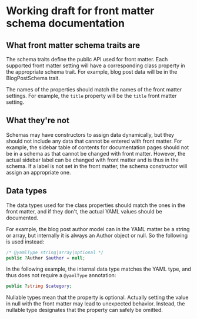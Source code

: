 # Working draft for front matter schema documentation

## What front matter schema traits are

The schema traits define the public API used for front matter.
Each supported front matter setting will have a corresponding class property in the appropriate schema trait.
For example, blog post data will be in the BlogPostSchema trait.

The names of the properties should match the names of the front matter settings.
For example, the `title` property will be the `title` front matter setting.

## What they're not

Schemas may have constructors to assign data dynamically, but they should not include any data that cannot be entered with front matter.
For example, the sidebar table of contents for documentation pages should not be in a schema as that cannot be changed with front matter.
However, the actual sidebar label can be changed with front matter and is thus in the schema. If a label is not set in the front matter,
the schema constructor will assign an appropriate one.

## Data types
The data types used for the class properties should match the ones in the front matter, and if they don't, the actual YAML values should be documented.

For example, the blog post author model can in the YAML matter be a string or array, but internally it is always an Author object or null. So the following is used instead:
    
```php
/* @yamlType string|array|optional */
public ?Author $author = null;
```

In the following example, the internal data type matches the YAML type, and thus does not require a `@yamlType` annotation:
    
```php
public ?string $category;
```

Nullable types mean that the property is optional. Actually setting the value in null with the front matter may lead to unexpected behavior. 
Instead, the nullable type designates that the property can safely be omitted.
